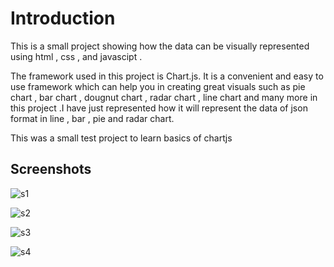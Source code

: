 
# Introduction

This is a small project showing how the data can be visually represented using html , css , and javascipt . 

The framework used in this project is Chart.js.
It is a convenient and easy to use framework which can help you in creating great visuals such as pie chart , bar chart , dougnut chart , radar chart , line chart and many more in this project .I have just represented how it will represent the data of json format in line , bar , pie and radar chart.

This was a small test project to learn basics of chartjs


## Screenshots

![s1](https://github.com/YoutubeSaSuke/Chartjs-Trial/assets/101310228/55aac437-f09c-4df4-b42a-abf81d785174)

![s2](https://github.com/YoutubeSaSuke/Chartjs-Trial/assets/101310228/e1db877b-3a42-4362-93e7-d42e78fdb960)

![s3](https://github.com/YoutubeSaSuke/Chartjs-Trial/assets/101310228/80827748-19be-4015-a533-dfbb71b92133)

![s4](https://github.com/YoutubeSaSuke/Chartjs-Trial/assets/101310228/7e3fe904-580d-4a47-a356-0b40079c111f)


